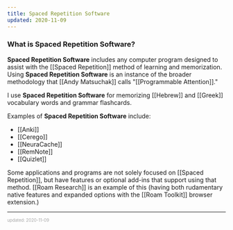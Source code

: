 ```yaml
---
title: Spaced Repetition Software
updated: 2020-11-09
---
```


### What is Spaced Repetition Software?

**Spaced Repetition Software** includes any computer program designed to assist with the [[Spaced Repetition]] method of learning and memorization. Using **Spaced Repetition Software** is an instance of the broader methodology that [[Andy Matsuchak]] calls "[[Programmable Attention]]."

I use **Spaced Repetition Software** for memorizing [[Hebrew]] and [[Greek]] vocabulary words and grammar flashcards.

Examples of **Spaced Repetition Software** include:

- [[Anki]]
- [[Cerego]]
- [[NeuraCache]]
- [[RemNote]]
- [[Quizlet]]

Some applications and programs are not solely focused on [[Spaced Repetition]], but have features or optional add-ins that support using that method. [[Roam Research]] is an example of this (having both rudamentary native features and expanded options with the [[Roam Toolkit]] browser extension.)

---

<sup><sub><font color="#a6a6a6">updated: 2020-11-09</font></sub></sup>
